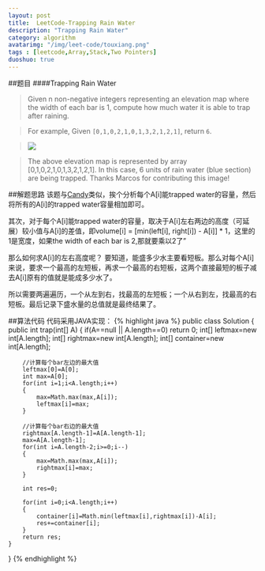 ```yaml
---
layout: post
title:  LeetCode-Trapping Rain Water 
description: "Trapping Rain Water"
category: algorithm
avatarimg: "/img/leet-code/touxiang.png"
tags : [leetcode,Array,Stack,Two Pointers]
duoshuo: true
---
```

##题目
####Trapping Rain Water 
>Given n non-negative integers representing an elevation map where the width of each bar is 1, compute how much water it is able to trap after raining.

>For example, 
>Given `[0,1,0,2,1,0,1,3,2,1,2,1]`, return `6`.

>![][1]

>The above elevation map is represented by array [0,1,0,2,1,0,1,3,2,1,2,1]. In this case, 6 units of rain water (blue section) are being trapped. Thanks Marcos for contributing this image!

<!-- more -->
	
##解题思路
该题与[Candy][2]类似，挨个分析每个A[i]能trapped water的容量，然后将所有的A[i]的trapped water容量相加即可。

其次，对于每个A[i]能trapped water的容量，取决于A[i]左右两边的高度（可延展）较小值与A[i]的差值，即volume[i] = [min(left[i], right[i]) - A[i]] * 1，这里的1是宽度，如果the width of each bar is 2,那就要乘以2了”

那么如何求A[i]的左右高度呢？ 要知道，能盛多少水主要看短板。那么对每个A[i]来说，要求一个最高的左短板，再求一个最高的右短板，这两个直接最短的板子减去A[i]原有的值就是能成多少水了。

所以需要两遍遍历，一个从左到右，找最高的左短板；一个从右到左，找最高的右短板。最后记录下盛水量的总值就是最终结果了。


##算法代码
代码采用JAVA实现：
{% highlight java %}
public class Solution {
    public int trap(int[] A) {
       	if(A==null || A.length==0)
       		return 0;
       	int[] leftmax=new int[A.length];
       	int[] rightmax=new int[A.length];
       	int[] container=new int[A.length];
		
		//计算每个bar左边的最大值
       	leftmax[0]=A[0];
       	int max=A[0];
       	for(int i=1;i<A.length;i++)
       	{
       		max=Math.max(max,A[i]);
       		leftmax[i]=max;
       	}

		//计算每个bar右边的最大值
       	rightmax[A.length-1]=A[A.length-1];
       	max=A[A.length-1];
       	for(int i=A.length-2;i>=0;i--)
       	{
       		max=Math.max(max,A[i]);
       		rightmax[i]=max;
       	}

       	int res=0;

       	for(int i=0;i<A.length;i++)
       	{
       		container[i]=Math.min(leftmax[i],rightmax[i])-A[i];
       		res+=container[i];
       	}
       	return res;
    }
}
{% endhighlight %}

[1]:/img/Trapping-Rain-Water/1.png
[2]:http://pisxw.com/algorithm/Candy.html
